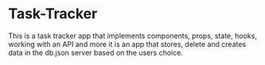 # Task-Tracker
This is  a task tracker app that  implements components, props, state, hooks, working with an API and more it is an  app that stores, delete and creates data in the db.json  server based on the users choice.
